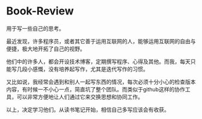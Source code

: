 # Book-Review
用于写一些自己的思考。

最近发现，许多程序员，或者其它善于运用互联网的人，能够运用互联网的自由与便捷，极大地开拓了自己的视野。

他们中的许多人，都会开设技术博客，定期撰写程序、心得及其他。而我，每天只能写几段小感慨，没有培养起写作，尤其是迭代写作的习惯。

又比如说，我经常会遇到和别人一起写东西的情况，每次必须十分小心的检查版本内容，有时候一不小心一点，简直坑了整个团队。而类似于github这样的协作工具，可以非常方便地让人们通过它来交换思想和协同工作。

以上，决定学习他们。从读书笔记开始，相信自己多写应该会有收获。
